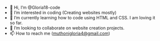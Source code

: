 - 👋 Hi, I’m @Gloria18-code
- 👀 I’m interested in coding (Creating websites mostly)
- 🌱 I’m currently learning how to code using HTML and CSS. I am loving it so far.
- 💞️ I’m looking to collaborate on website creation projects.
- 📫 How to reach me (muthonigloria4@gmail.com)

<!---
Gloria18-code/Gloria18-code is a ✨ special ✨ repository because its `README.md` (this file) appears on your GitHub profile.
You can click the Preview link to take a look at your changes.
--->
